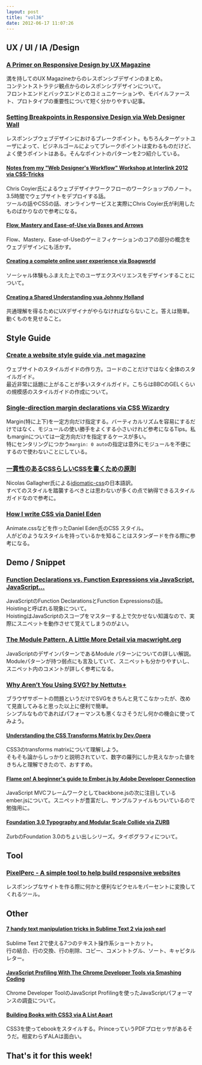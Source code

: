 ```yaml
---
layout: post
title: "vol36"
date: 2012-06-17 11:07:26
---
```


## UX / UI / IA /Design

### [A Primer on Responsive Design by UX Magazine](http://uxmag.com/articles/a-primer-on-responsive-design)

満を持してのUX Magazineからのレスポンシブデザインのまとめ。  
コンテントストラテジ観点からのレスポンシブデザインについて。  
フロントエンドとバックエンドとのコミュニケーションや、モバイルファースト、プロトタイプの重要性について短く分かりやすい記事。

### [Setting Breakpoints in Responsive Design via Web Designer Wall](http://webdesignerwall.com/tutorials/setting-breakpoints-in-responsive-design)

レスポンシブウェブデザインにおけるブレークポイント。もちろんターゲットユーザによって、ビジネルゴールによってブレークポイントは変わるものだけど、よく使うポイントはある。そんなポイントのパターンを2つ紹介している。

#### [Notes from my "Web Designer's Workflow" Workshop at Interlink 2012 via CSS-Tricks](http://css-tricks.com/notes-from-my-web-designers-workflow-workshop-at-interlink-2012/)

Chris Coyier氏によるウェブデザイナワークフローのワークショップのノート。3.5時間でウェブサイトをデプロイする話。  
ツールの話やCSSの話、オンラインサービスと実際にChris Coyier氏が利用したものばかりなので参考になる。

#### [Flow, Mastery and Ease-of-Use via Boxes and Arrows](http://www.boxesandarrows.com/view/flow-mastery-and)

Flow、Mastery、Ease-of-Useのゲーミフィケーションのコアの部分の概念をウェブデザインにも活かす。

#### [Creating a complete online user experience via Boagworld](http://boagworld.com/tumblog/creating-a-complete-online-user-experience/)

ソーシャル体験もふまえた上でのユーザエクスペリエンスをデザインすることについて。

#### [Creating a Shared Understanding vua Johnny Holland](http://johnnyholland.org/2012/06/creating-a-shared-understanding/)

共通理解を得るためにUXデザイナがやらなければならないこと。答えは簡単。動くものを見せること。

## Style Guide

### [Create a website style guide via .net magazine](http://www.netmagazine.com/features/create-website-style-guide)

ウェブサイトのスタイルガイドの作り方。コードのことだけではなく全体のスタイルガイド。  
最近非常に話題に上がることが多いスタイルガイド。こちらはBBCのGELくらいの規模感のスタイルガイドの作成について。

### [Single-direction margin declarations via CSS Wizardry](http://csswizardry.com/2012/06/single-direction-margin-declarations/)

Margin(特に上下)を一定方向だけ指定する。バーティカルリズムを容易にするだけではなく、モジュールの使い勝手をよくする小さいけれど参考になるTips。私もmarginについては一定方向だけを指定するケースが多い。  
特にセンタリングにつかう`margin: 0 auto`の指定は意外にモジュールを不便にするので使わないことにしている。

### [一貫性のあるCSSらしいCSSを書くための原則](https://github.com/necolas/idiomatic-css/tree/master/translations/ja-JP)

Nicolas Gallagher氏による[idiomatic-css](https://github.com/necolas/idiomatic-css/)の日本語訳。  
すべてのスタイルを踏襲するべきとは思わないが多くの点で納得できるスタイルガイドなので参考に。

### [How I write CSS via Daniel Eden](http://daneden.me/2012/06/how-i-write-css/)

Animate.cssなどを作ったDaniel Eden氏のCSS スタイル。  
人がどのようなスタイルを持っているかを知ることはスタンダードを作る際に参考になる。

## Demo / Snippet

### [Function Declarations vs. Function Expressions via JavaScript, JavaScript…](http://javascriptweblog.wordpress.com/2010/07/06/function-declarations-vs-function-expressions/)

JavaScriptのFunction DeclarationsとFunction Expressionsの話。  
Hoistingと呼ばれる現象について。  
HoistingはJavaScriptのスコープをマスターする上で欠かせない知識なので、実際にスニペットを動作させて覚えてしまうのがよい。

### [The Module Pattern, A Little More Detail via macwright.org](http://macwright.org/2012/06/04/the-module-pattern.html)

JavaScriptのデザインパターンであるModule パターンについての詳しい解説。Moduleパターンが持つ弱点にも言及していて、スニペットも分かりやすいし、スニペット内のコメントが詳しく参考になる。

### [Why Aren’t You Using SVG? by Nettuts+](http://net.tutsplus.com/tutorials/why-arent-you-using-svg/)

ブラウザサポートの問題というだけでSVGをきちんと見てこなかったが、改めて見直してみると思った以上に便利で簡単。  
シンプルなものであればパフォーマンスも悪くなさそうだし何かの機会に使ってみよう。

#### [Understanding the CSS Transforms Matrix by Dev.Opera](http://dev.opera.com/articles/view/understanding-the-css-transforms-matrix/)

CSS3のtransforms matrixについて理解しよう。  
そもそも論からしっかりと説明されていて、数字の羅列にしか見えなかった値をきちんと理解できたので、おすすめ。

#### [Flame on! A beginner's guide to Ember.js by Adobe Developer Connection](http://www.adobe.com/devnet/html5/articles/flame-on-a-beginners-guide-to-emberjs.html)

JavaScript MVCフレームワークとしてbackbone.jsの次に注目しているember.jsについて。スニペットが豊富だし、サンプルファイルもついているので勉強用に。

#### [Foundation 3.0 Typography and Modular Scale Collide via ZURB](http://www.zurb.com/article/1000/foundation-30-typography-and-modular-scal)

ZurbのFoundation 3.0のちょい出しシリーズ。タイポグラフィについて。

## Tool

### [PixelPerc - A simple tool to help build responsive websites](http://pixelperc.com/)

レスポンシブなサイトを作る際に何かと便利なピクセルをパーセントに変換してくれるツール。

## Other

#### [7 handy text manipulation tricks in Sublime Text 2 via josh earl](http://whiletruecode.com/post/7-handy-text-manipulation-tricks-sublime-text-2)

Sublime Text 2で使える7つのテキスト操作系ショートカット。  
行の結合、行の交換、行の削除、コピー、コメントトグル、ソート、キャピタルレター。

#### [JavaScript Profiling With The Chrome Developer Tools via Smashing Coding](http://coding.smashingmagazine.com/2012/06/12/javascript-profiling-chrome-developer-tools/)

Chrome Developer ToolのJavaScript Profilingを使ったJavaScriptパフォーマンスの調査について。

#### [Building Books with CSS3 via A List Apart](http://www.alistapart.com/articles/building-books-with-css3/)

CSS3を使ってebookをスタイルする。PrinceっていうPDFプロセッサがあるそうだ。相変わらずALAは面白い。

## That's it for this week!

